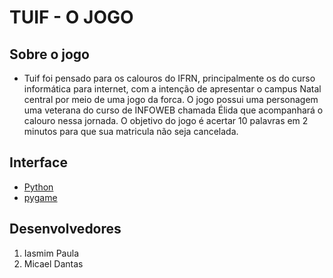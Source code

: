 # TUIF - O JOGO

## Sobre o jogo
- Tuif foi pensado para os calouros do IFRN, principalmente os do curso informática para internet, com a intenção de apresentar o campus Natal central por meio de uma jogo da forca. O jogo possui uma personagem uma veterana do curso de INFOWEB chamada Élida que acompanhará o calouro nessa jornada. O objetivo do jogo é acertar 10 palavras em 2 minutos para que sua matricula não seja cancelada.

## Interface
- [Python](https://www.python.org/)
- [pygame](https://www.pygame.org/)

## Desenvolvedores
1. Iasmim Paula
2. Micael Dantas
